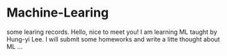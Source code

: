 # Machine-Learing
some learing records.
Hello, nice to meet you!
I am learning ML taught by Hung-yi Lee. I will submit some homeworks and write a litte thought about ML
...
